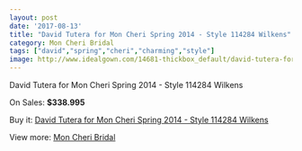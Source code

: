 ```yaml
---
layout: post
date: '2017-08-13'
title: "David Tutera for Mon Cheri Spring 2014 - Style 114284 Wilkens"
category: Mon Cheri Bridal
tags: ["david","spring","cheri","charming","style"]
image: http://www.idealgown.com/14681-thickbox_default/david-tutera-for-mon-cheri-spring-2014-style-114284-wilkens.jpg
---
```

David Tutera for Mon Cheri Spring 2014 - Style 114284 Wilkens

On Sales: **$338.995**
<a href="https://www.idealgown.com/en/mon-cheri-bridal/5895-david-tutera-for-mon-cheri-spring-2014-style-114284-wilkens.html"><amp-img layout="responsive" width="600" height="600" src="//www.idealgown.com/14681-thickbox_default/david-tutera-for-mon-cheri-spring-2014-style-114284-wilkens.jpg" alt="David Tutera for Mon Cheri Spring 2014 - Style 114284 Wilkens 0" /></a>
<a href="https://www.idealgown.com/en/mon-cheri-bridal/5895-david-tutera-for-mon-cheri-spring-2014-style-114284-wilkens.html"><amp-img layout="responsive" width="600" height="600" src="//www.idealgown.com/14683-thickbox_default/david-tutera-for-mon-cheri-spring-2014-style-114284-wilkens.jpg" alt="David Tutera for Mon Cheri Spring 2014 - Style 114284 Wilkens 1" /></a>
<a href="https://www.idealgown.com/en/mon-cheri-bridal/5895-david-tutera-for-mon-cheri-spring-2014-style-114284-wilkens.html"><amp-img layout="responsive" width="600" height="600" src="//www.idealgown.com/14682-thickbox_default/david-tutera-for-mon-cheri-spring-2014-style-114284-wilkens.jpg" alt="David Tutera for Mon Cheri Spring 2014 - Style 114284 Wilkens 2" /></a>

Buy it: [David Tutera for Mon Cheri Spring 2014 - Style 114284 Wilkens](https://www.idealgown.com/en/mon-cheri-bridal/5895-david-tutera-for-mon-cheri-spring-2014-style-114284-wilkens.html "David Tutera for Mon Cheri Spring 2014 - Style 114284 Wilkens")

View more: [Mon Cheri Bridal](https://www.idealgown.com/en/88-mon-cheri-bridal "Mon Cheri Bridal")